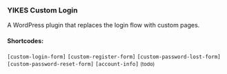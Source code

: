 ### YIKES Custom Login

A WordPress plugin that replaces the login flow with custom pages.

#### Shortcodes:
`[custom-login-form]`
`[custom-register-form]`
`[custom-password-lost-form]`
`[custom-password-reset-form]`
`[account-info]` <small>(todo)</small>
